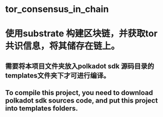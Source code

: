 # tor_consensus_in_chain
# 使用substrate 构建区块链，并获取tor共识信息，将其储存在链上。
## 需要将本项目文件夹放入polkadot sdk 源码目录的templates文件夹下才可进行编译。
## To compile this project, you need to download polkadot sdk sources code, and put this project into templates folders.
